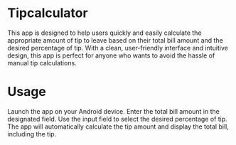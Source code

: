 # Tipcalculator 
This app is designed to help users quickly and easily calculate the appropriate amount of tip to leave based on their total bill amount and the desired percentage of tip. With a clean, user-friendly interface and intuitive design, this app is perfect for anyone who wants to avoid the hassle of manual tip calculations.

# Usage
Launch the app on your Android device.
Enter the total bill amount in the designated field.
Use the input field to select the desired percentage of tip.
The app will automatically calculate the tip amount and display the total bill, including the tip.
